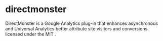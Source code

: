 directmonster
=============

DirectMonster is a Google Analytics plug-in that enhances asynchronous and Universal Analytics better attribute site visitors and conversions licensed under the MIT .
